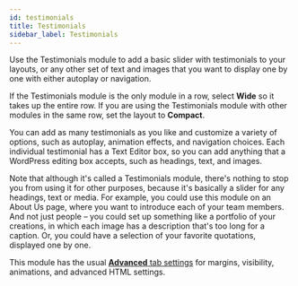 ```yaml
---
id: testimonials
title: Testimonials
sidebar_label: Testimonials
---
```


Use the Testimonials module to add a basic slider with testimonials to your
layouts, or any other set of text and images that you want to display one by
one with either autoplay or navigation.

If the Testimonials module is the only module in a row, select **Wide** so it
takes up the entire row. If you are using the Testimonials module with other
modules in the same row, set the layout to  **Compact**.

You can add as many testimonials as you like and customize a variety of
options, such as autoplay, animation effects, and navigation choices. Each
individual testimonial has a Text Editor box, so you can add anything that a
WordPress editing box accepts, such as headings, text, and images.

Note that although it's called a Testimonials module, there's nothing to stop
you from using it for other purposes, because it's basically a slider for any
headings, text or media.  For example, you could use this module on an About
Us page, where you want to introduce each of your team members. And not just
people – you could set up something like a portfolio of your creations, in
which each image has a description that's too long for a caption. Or, you
could have a selection of your favorite quotations, displayed one by one.

This module has the usual [**Advanced** tab settings](/beaver-builder/layouts/advanced-tab-rows-columns-modules.md) for margins, visibility, animations, and advanced HTML settings.


